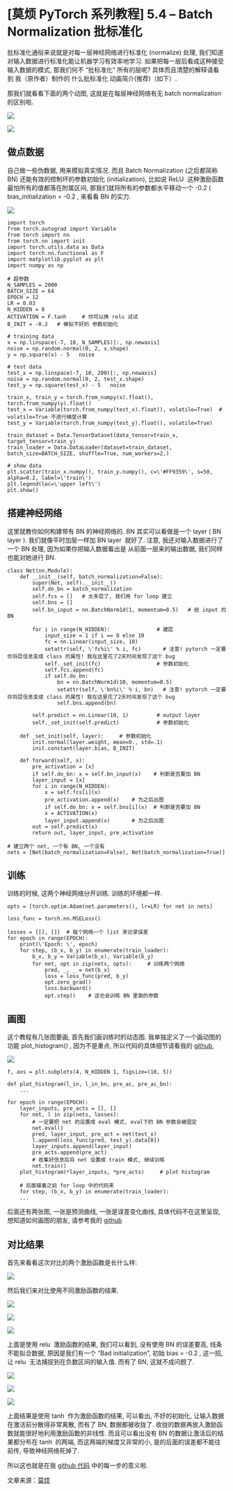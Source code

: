 # [莫烦 PyTorch 系列教程] 5.4 – Batch Normalization 批标准化

批标准化通俗来说就是对每一层神经网络进行标准化 (normalize) 处理, 我们知道对输入数据进行标准化能让机器学习有效率地学习. 如果把每一层后看成这种接受输入数据的模式, 那我们何不 “批标准化” 所有的层呢? 具体而且清楚的解释请看到 我（原作者）制作的 什么批标准化 动画简介(推荐)（如下）.

那我们就看看下面的两个动图, 这就是在每层神经网络有无 batch normalization 的区别啦.

![](img/6730e1145d2a40e8ced1fda4d453d9c6.png)

![](img/cb2138c3f800c7ca4b5ae38076d09429.png)

## 做点数据

自己做一些伪数据, 用来模拟真实情况. 而且 Batch Normalization (之后都简称BN) 还能有效的控制坏的参数初始化 (initialization), 比如说 ReLU  这种激励函数最怕所有的值都落在附属区间, 那我们就将所有的参数都水平移动一个 -0.2 ( bias_initialization  =  -0.2 , 来看看 BN 的实力.

![](img/fedaa24e2fcad876c77a2038c2d8d14d.png)

```
import torch
from torch.autograd import Variable
from torch import nn
from torch.nn import init
import torch.utils.data as Data
import torch.nn.functional as F
import matplotlib.pyplot as plt
import numpy as np

# 超参数
N_SAMPLES = 2000
BATCH_SIZE = 64
EPOCH = 12
LR = 0.03
N_HIDDEN = 8
ACTIVATION = F.tanh     # 你可以换 relu 试试
B_INIT = -0.2   # 模拟不好的 参数初始化

# training data
x = np.linspace(-7, 10, N_SAMPLES)[:, np.newaxis]
noise = np.random.normal(0, 2, x.shape)
y = np.square(x) - 5   noise

# test data
test_x = np.linspace(-7, 10, 200)[:, np.newaxis]
noise = np.random.normal(0, 2, test_x.shape)
test_y = np.square(test_x) - 5   noise

train_x, train_y = torch.from_numpy(x).float(), torch.from_numpy(y).float()
test_x = Variable(torch.from_numpy(test_x).float(), volatile=True)  # volatile=True 不进行梯度计算
test_y = Variable(torch.from_numpy(test_y).float(), volatile=True)

train_dataset = Data.TensorDataset(data_tensor=train_x, target_tensor=train_y)
train_loader = Data.DataLoader(dataset=train_dataset, batch_size=BATCH_SIZE, shuffle=True, num_workers=2,)

# show data
plt.scatter(train_x.numpy(), train_y.numpy(), c=\'#FF9359\', s=50, alpha=0.2, label=\'train\')
plt.legend(loc=\'upper left\')
plt.show()
```

## 搭建神经网络

这里就教你如何构建带有 BN 的神经网络的. BN 其实可以看做是一个 layer ( BN layer ). 我们就像平时加层一样加 BN layer  就好了. 注意, 我还对输入数据进行了一个 BN 处理, 因为如果你把输入数据看出是 从前面一层来的输出数据, 我们同样也能对她进行 BN.

```
class Net(nn.Module):
    def __init__(self, batch_normalization=False):
        super(Net, self).__init__()
        self.do_bn = batch_normalization
        self.fcs = []   # 太多层了, 我们用 for loop 建立
        self.bns = []
        self.bn_input = nn.BatchNorm1d(1, momentum=0.5)   # 给 input 的 BN

        for i in range(N_HIDDEN):               # 建层
            input_size = 1 if i == 0 else 10
            fc = nn.Linear(input_size, 10)
            setattr(self, \'fc%i\' % i, fc)       # 注意! pytorch 一定要你将层信息变成 class 的属性! 我在这里花了2天时间发现了这个 bug
            self._set_init(fc)                  # 参数初始化
            self.fcs.append(fc)
            if self.do_bn:
                bn = nn.BatchNorm1d(10, momentum=0.5)
                setattr(self, \'bn%i\' % i, bn)   # 注意! pytorch 一定要你将层信息变成 class 的属性! 我在这里花了2天时间发现了这个 bug
                self.bns.append(bn)

        self.predict = nn.Linear(10, 1)         # output layer
        self._set_init(self.predict)            # 参数初始化

    def _set_init(self, layer):     # 参数初始化
        init.normal(layer.weight, mean=0., std=.1)
        init.constant(layer.bias, B_INIT)

    def forward(self, x):
        pre_activation = [x]
        if self.do_bn: x = self.bn_input(x)    # 判断是否要加 BN
        layer_input = [x]
        for i in range(N_HIDDEN):
            x = self.fcs[i](x)
            pre_activation.append(x)    # 为之后出图
            if self.do_bn: x = self.bns[i](x)  # 判断是否要加 BN
            x = ACTIVATION(x)
            layer_input.append(x)       # 为之后出图
        out = self.predict(x)
        return out, layer_input, pre_activation

# 建立两个 net, 一个有 BN, 一个没有
nets = [Net(batch_normalization=False), Net(batch_normalization=True)]
```

## 训练

训练的时候, 这两个神经网络分开训练. 训练的环境都一样.

```
opts = [torch.optim.Adam(net.parameters(), lr=LR) for net in nets]

loss_func = torch.nn.MSELoss()

losses = [[], []]  # 每个网络一个 list 来记录误差
for epoch in range(EPOCH):
    print(\'Epoch: \', epoch)
    for step, (b_x, b_y) in enumerate(train_loader):
        b_x, b_y = Variable(b_x), Variable(b_y)
        for net, opt in zip(nets, opts):     # 训练两个网络
            pred, _, _ = net(b_x)
            loss = loss_func(pred, b_y)
            opt.zero_grad()
            loss.backward()
            opt.step()    # 这也会训练 BN 里面的参数
```

## 画图

这个教程有几张图要画, 首先我们画训练时的动态图. 我单独定义了一个画动图的功能 plot_histogram() , 因为不是重点, 所以代码的具体细节请看我的 [github](https://www.pytorchtutorial.com/goto/https://github.com/MorvanZhou/PyTorch-Tutorial/blob/master/tutorial-contents/504_batch_normalization.py),

![](img/cb2138c3f800c7ca4b5ae38076d09429.png)

```
f, axs = plt.subplots(4, N_HIDDEN 1, figsize=(10, 5))

def plot_histogram(l_in, l_in_bn, pre_ac, pre_ac_bn):
    ...

for epoch in range(EPOCH):
    layer_inputs, pre_acts = [], []
    for net, l in zip(nets, losses):
        # 一定要把 net 的设置成 eval 模式, eval下的 BN 参数会被固定
        net.eval()
        pred, layer_input, pre_act = net(test_x)
        l.append(loss_func(pred, test_y).data[0])
        layer_inputs.append(layer_input)
        pre_acts.append(pre_act)
        # 收集好信息后将 net 设置成 train 模式, 继续训练
        net.train()
    plot_histogram(*layer_inputs, *pre_acts)     # plot histogram

    # 后面接着之前 for loop 中的代码来
    for step, (b_x, b_y) in enumerate(train_loader):
    ...
```

后面还有两张图, 一张是预测曲线, 一张是误差变化曲线, 具体代码不在这里呈现, 想知道如何画图的朋友, 请参考我的 [github](https://www.pytorchtutorial.com/goto/https://github.com/MorvanZhou/PyTorch-Tutorial/blob/master/tutorial-contents/504_batch_normalization.py)

## 对比结果

首先来看看这次对比的两个激励函数是长什么样:

![](img/7345448d48d8d6c6c1b03fda91334e3e.png)

然后我们来对比使用不同激励函数的结果.

![](img/4d69c0a49be83a66f774caf12e64c3a7.png)

![](img/25959870b2b1e7d6fd61229cb20bed29.png)

![](img/03f4667f9aae4918338a56b74865a389.png)

上面是使用 relu  激励函数的结果, 我们可以看到, 没有使用 BN 的误差要高, 线条不能拟合数据, 原因是我们有一个 “Bad initialization”, 初始 bias  =  -0.2 , 这一招, 让 relu  无法捕捉到在负数区间的输入值. 而有了 BN, 这就不成问题了.

![](img/bbd3ae66e0235fac8745c37306e74a52.png)

![](img/90e1ab65f286c889d94c9f6c57d596c9.png)

![](img/c42f3cec435a83431d5a1737e99b8b8c.png)

上面结果是使用 tanh  作为激励函数的结果, 可以看出, 不好的初始化, 让输入数据在激活前分散得非常离散, 而有了 BN, 数据都被收拢了. 收拢的数据再放入激励函数就能很好地利用激励函数的非线性. 而且可以看出没有 BN 的数据让激活后的结果都分布在 tanh  的两端, 而这两端的梯度又非常的小, 是的后面的误差都不能往前传, 导致神经网络死掉了.

所以这也就是在我 [github 代码](https://www.pytorchtutorial.com/goto/https://github.com/MorvanZhou/PyTorch-Tutorial/blob/master/tutorial-contents/504_batch_normalization.py) 中的每一步的意义啦.

文章来源：[莫烦](https://www.pytorchtutorial.com/goto/https://morvanzhou.github.io/)